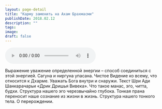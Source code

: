```yaml
---
layout: page-detail
title: "Карму заменить на Ахам Брахмасми"
publishDate: 2018.02.12
description: ""
tags:
image:
draft: false
---
```


<audio title="2018.02.12 - Карму заменить на Ахам Брахмасми.mp3" src="/upload/iblock/81e/81ec91401bbf397897d96a7e76b64d80.mp3" controls=""></audio>

 Выражение уважение определенной энергии – способ соединиться с этой энергией. Сагуна и ниргуна упасана. Чистое Видение ко всему, что относится к Дхарме. Уважать Бога внутри и снаружи. Текст Шри Ади Шанкарачарьи «Дрик Дришья Вивека». Что такое манас, эго, читта, будхи. Структура нашего эго черезвычайно глубока. Тонкая прана переносит наше сознание из жизни в жизнь. Структура нашего тонкого тела. О перерождении. 

  
